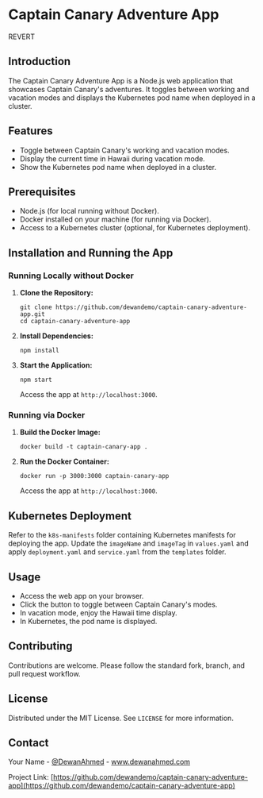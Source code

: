 # Captain Canary Adventure App

REVERT

## Introduction
The Captain Canary Adventure App is a Node.js web application that showcases Captain Canary's adventures. It toggles between working and vacation modes and displays the Kubernetes pod name when deployed in a cluster.

## Features
- Toggle between Captain Canary's working and vacation modes.
- Display the current time in Hawaii during vacation mode.
- Show the Kubernetes pod name when deployed in a cluster.

## Prerequisites
- Node.js (for local running without Docker).
- Docker installed on your machine (for running via Docker).
- Access to a Kubernetes cluster (optional, for Kubernetes deployment).

## Installation and Running the App

### Running Locally without Docker
1. **Clone the Repository:**
   ```
   git clone https://github.com/dewandemo/captain-canary-adventure-app.git
   cd captain-canary-adventure-app
   ```

2. **Install Dependencies:**
   ```
   npm install
   ```

3. **Start the Application:**
   ```
   npm start
   ```
   Access the app at `http://localhost:3000`.

### Running via Docker
1. **Build the Docker Image:**
   ```
   docker build -t captain-canary-app .
   ```

2. **Run the Docker Container:**
   ```
   docker run -p 3000:3000 captain-canary-app
   ```
   Access the app at `http://localhost:3000`.

## Kubernetes Deployment
Refer to the `k8s-manifests` folder containing Kubernetes manifests for deploying the app. Update the `imageName` and `imageTag` in `values.yaml` and apply `deployment.yaml` and `service.yaml` from the `templates` folder.

## Usage
- Access the web app on your browser.
- Click the button to toggle between Captain Canary's modes.
- In vacation mode, enjoy the Hawaii time display.
- In Kubernetes, the pod name is displayed.

## Contributing
Contributions are welcome. Please follow the standard fork, branch, and pull request workflow.

## License
Distributed under the MIT License. See `LICENSE` for more information.

## Contact
Your Name - [@DewanAhmed](https://twitter.com/DewanAhmed) - www.dewanahmed.com

Project Link: [https://github.com/dewandemo/captain-canary-adventure-app](https://github.com/dewandemo/captain-canary-adventure-app)
